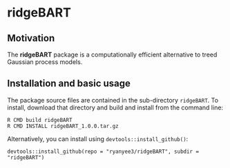 # ridgeBART

## Motivation
The **ridgeBART** package is a computationally efficient alternative to treed Gaussian process models.

## Installation and basic usage

The package source files are contained in the sub-directory `ridgeBART`.
To install, download that directory and build and install from the command line:
```
R CMD build ridgeBART
R CMD INSTALL ridgeBART_1.0.0.tar.gz
```

Alternatively, you can install using `devtools::install_github()`:
```
devtools::install_github(repo = "ryanyee3/ridgeBART", subdir = "ridgeBART")
```
